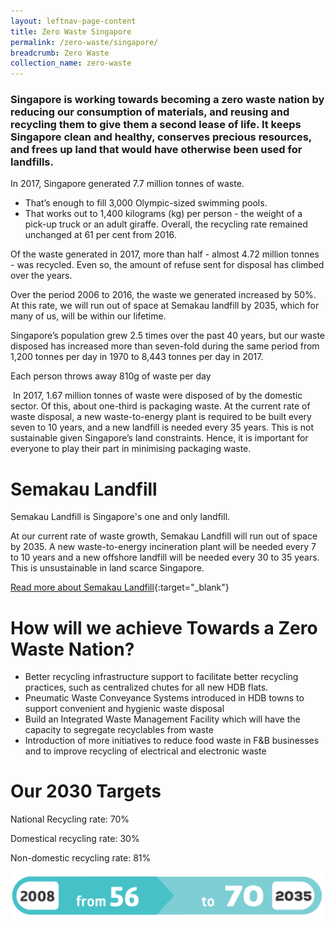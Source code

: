 ```yaml
---
layout: leftnav-page-content
title: Zero Waste Singapore
permalink: /zero-waste/singapore/
breadcrumb: Zero Waste 
collection_name: zero-waste
---
```


### Singapore is working towards becoming a zero waste nation by reducing our consumption of materials, and reusing and recycling them to give them a second lease of life. It keeps Singapore clean and healthy, conserves precious resources, and frees up land that would have otherwise been used for landfills. 

In 2017, Singapore generated 7.7 million tonnes of waste.
* That’s enough to fill 3,000 Olympic-sized swimming pools. 
* That works out to 1,400 kilograms (kg) per person - the weight of a pick-up truck or an adult giraffe.
Overall, the recycling rate remained unchanged at 61 per cent from 2016.

Of the waste generated in 2017, more than half - almost 4.72 million tonnes - was recycled. Even so, the amount of refuse sent for disposal has climbed over the years. 

Over the period 2006 to 2016, the waste we generated increased by 50%. At this rate, we will run out of space at Semakau landfill by 2035, which for many of us, will be within our lifetime.

Singapore’s population grew 2.5 times over the past 40 years, but our waste disposed has increased more than seven-fold during the same period from 1,200 tonnes per day in 1970 to 8,443 tonnes per day in 2017.



Each person throws away 810g of waste per day

 In 2017, 1.67 million tonnes of waste were disposed of by the domestic sector. Of this, about one-third is packaging waste. At the current rate of waste disposal, a new waste-to-energy plant is required to be built every seven to 10 years, and a new landfill is needed every 35 years. This is not sustainable given Singapore’s land constraints. Hence, it is important for everyone to play their part in minimising packaging waste.
 
# Semakau Landfill

Semakau Landfill is Singapore's one and only landfill. 

At our current rate of waste growth, Semakau Landfill will run out of space by 2035. A new waste-to-energy incineration plant will be needed every 7 to 10 years and a new offshore landfill will be needed every 30 to 35 years. This is unsustainable in land scarce Singapore.

[Read more about Semakau Landfill](https://www.nea.gov.sg/our-services/waste-management/waste-management-infrastructure/semakau-landfill){:target="_blank"} 


# How will we achieve Towards a Zero Waste Nation?

* Better recycling infrastructure support to facilitate better recycling practices, such as centralized chutes for all new HDB flats.
* Pneumatic Waste Conveyance Systems introduced in HDB towns to support convenient and hygienic waste disposal
*  Build an Integrated Waste Management Facility which will have the capacity to segregate recyclables from waste
*  Introduction of more initiatives to reduce food waste in F&B businesses and to improve recycling of electrical and electronic waste


# Our 2030 Targets

National Recycling rate: 70%

Domestical recycling rate: 30%

Non-domestic recycling rate: 81%

![Our recycling targets for 2030](/images/our-recycling-targets.png)

